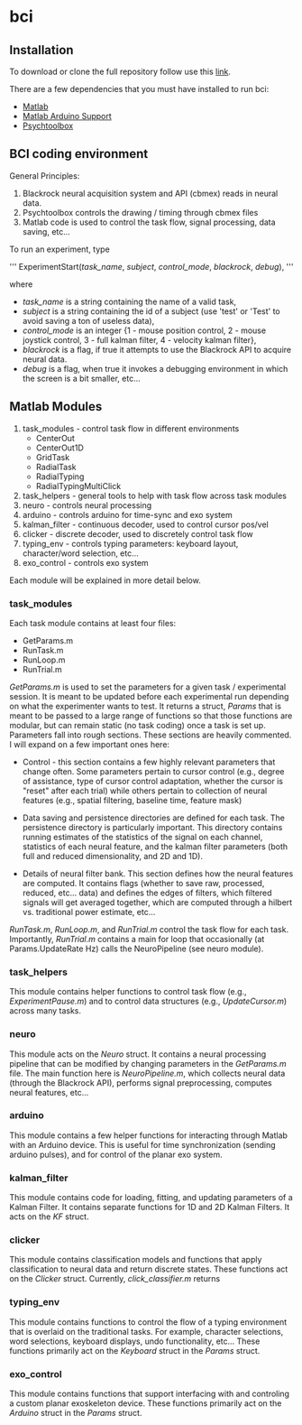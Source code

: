 # bci

## Installation
To download or clone the full repository follow use this [link](https://github.com/gangulylab/bci.git).

There are a few dependencies that you must have installed to run bci:

* [Matlab](https://www.mathworks.com/)
* [Matlab Arduino Support](https://www.mathworks.com/hardware-support/arduino-matlab.html)
* [Psychtoolbox](http://psychtoolbox.org/)

## BCI coding environment
General Principles:

1. Blackrock neural acquisition system and API (cbmex) reads in neural data.
2. Psychtoolbox controls the drawing / timing through cbmex files
3. Matlab code is used to control the task flow, signal processing, data saving, etc...

To run an experiment, type 

'''
ExperimentStart(*task_name*, *subject*, *control_mode*, *blackrock*,  *debug*),
'''

where

* *task_name* is a string containing the name of a valid task,
* *subject* is a string containing the id of a subject (use 'test' or 'Test' to avoid saving a ton of useless data), 
* *control_mode* is an integer {1 - mouse position control, 2 - mouse joystick control, 3 - full kalman filter, 4 - velocity kalman filter}, 
* *blackrock* is a flag, if true it attempts to use the Blackrock API to acquire neural data.
* *debug* is a flag, when true it invokes a debugging environment in which the screen is a bit smaller, etc...

## Matlab Modules
1. task_modules - control task flow in different environments
	* CenterOut
	* CenterOut1D
	* GridTask
	* RadialTask
	* RadialTyping
	* RadialTypingMultiClick
2. task_helpers - general tools to help with task flow across task modules
3. neuro - controls neural processing
4. arduino - controls arduino for time-sync and exo system
5. kalman_filter - continuous decoder, used to control cursor pos/vel 
6. clicker - discrete decoder, used to discretely control task flow
7. typing_env - controls typing parameters: keyboard layout, character/word selection, etc...
8. exo_control - controls exo system

Each module will be explained in more detail below.

### task_modules
Each task module contains at least four files:

* GetParams.m
* RunTask.m
* RunLoop.m
* RunTrial.m

*GetParams.m* is used to set the parameters for a given task / experimental session. It is meant to be updated before each experimental run depending on what the experimenter wants to test. It returns a struct, *Params* that is meant to be passed to a large range of functions so that those functions are modular, but can remain static (no task coding) once a task is set up. Parameters fall into rough sections. These sections are heavily commented. I will expand on a few important ones here:

* Control - this section contains a few highly relevant parameters that change often. Some parameters pertain to cursor control (e.g., degree of assistance, type of cursor control adaptation, whether the cursor is "reset" after each trial) while others pertain to collection of neural features (e.g., spatial filtering, baseline time, feature mask)

* Data saving and persistence directories are defined for each task. The persistence directory is particularly important. This directory contains running estimates of the statistics of the signal on each channel, statistics of each neural feature, and the kalman filter parameters (both full and reduced dimensionality, and 2D and 1D).

* Details of neural filter bank. This section defines how the neural features are computed. It contains flags (whether to save raw, processed, reduced, etc... data) and defines the edges of filters, which filtered signals will get averaged together, which are computed through a hilbert vs. traditional power estimate, etc...

*RunTask.m*, *RunLoop.m*, and *RunTrial.m* control the task flow for each task. Importantly, *RunTrial.m* contains a main for loop that occasionally (at Params.UpdateRate Hz) calls the NeuroPipeline (see neuro module).

### task_helpers
This module contains helper functions to control task flow (e.g., *ExperimentPause.m*) and to control data structures (e.g., *UpdateCursor.m*) across many tasks.

### neuro
This module acts on the *Neuro* struct. It contains a neural processing pipeline that can be modified by changing parameters in the *GetParams.m* file. The main function here is *NeuroPipeline.m*, which collects neural data (through the Blackrock API), performs signal preprocessing, computes neural features, etc...

### arduino
This module contains a few helper functions for interacting through Matlab with an Arduino device. This is useful for time synchronization (sending arduino pulses), and for control of the planar exo system.

### kalman_filter
This module contains code for loading, fitting, and updating parameters of a Kalman Filter. It contains separate functions for 1D and 2D Kalman Filters. It acts on the *KF* struct.

### clicker
This module contains classification models and functions that apply classification to neural data and return discrete states. These functions act on the *Clicker* struct. Currently, *click_classifier.m* returns

### typing_env
This module contains functions to control the flow of a typing environment that is overlaid on the traditional tasks. For example, character selections, word selections, keyboard displays, undo functionality, etc... These functions primarily act on the *Keyboard* struct in the *Params* struct.

### exo_control
This module contains functions that support interfacing with and controling a custom planar exoskeleton device. These functions primarily act on the *Arduino* struct in the *Params* struct.